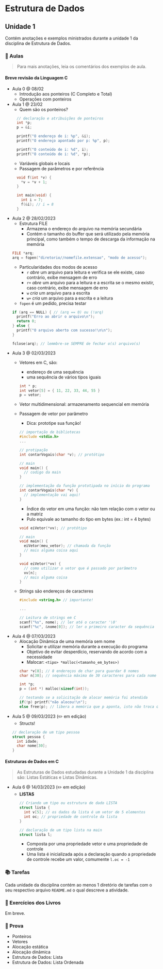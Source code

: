 # Estrutura de Dados
## Unidade 1
Contém anotações e exemplos ministrados durante a unidade 1 da disciplina de Estrutura de Dados.

### 📓 Aulas
> Para mais anotações, leia os comentários dos exemplos de aula.

#### Breve revisão da Linguagem C   
* Aula 0 @ 08/02
  * Introdução aos ponteiros (C Completo e Total)
  * Operações com ponteiros
* Aula 1 @ 23/02
  * Quem são os ponteiros?
  ```c
    // declaração e atribuições de ponteiros
    int *p;
    p = &i; 

    printf("O endereço de i: %p", &i);
    printf("O endereço apontado por p: %p", p);

    printf("O conteúdo de i: %d", i);
    printf("O conteúdo de i: %d", *p);

  ```
  * Variáveis globais e locais
  * Passagem de parâmetros e por referência
  ```c
    void f(int *v) {
      *v = *v + 1;
    }

    int main(void) {
      int i = 7;
      f(&i); // i = 8
    }
  ```
* Aula 2 @ 28/02/2023
  * Estrutura FILE
    * Armazena o endereço do arquivo na memória secundária
    * Contém o tamanho do buffer que será utilizado pela memória principal, como também o tempo de descarga da informação na memória
  ``` c
  FILE *arq;
  arq = fopen("diretorio//nomefile.extensao", "modo de acesso");
  ```
  * Particularidades dos modos de acesso
    * `r` *abre* um arquivo para leitura e verifica se ele existe, caso contrário, exibe mensagem de erro
    * `r+` *abre* um arquivo para a leitura e a escrita se o mesmo existir, caso contrário, exibe mensagem de erro
    * `w` *cria* um arquivo para a escrita
    * `w+` *cria* um arquivo para a escrita e a leitura
  * `fopen` é um pedido, precisa testar
  ```c
  if (arq == NULL) { // (arq == 0) ou (!arq) 
    printf("Erro ao abrir o arquivo\n");
    return 0;
  } else {
    printf("O arquivo aberto com sucesso!\n\n");
  }

  fclose(arq); // lemmbre-se SEMPRE de fechar o(s) arquivo(s)
  ```
* Aula 3 @ 02/03/2023
  * Vetores em C, são:
    * endereço de uma sequência
    * uma sequência de vários tipos iguais
    ```c 
    int * p;
    int vetor[5] = { 11, 22, 33, 44, 55 }
    p = vetor;
    ```
  * Vetor multidimensional: armazenamento sequencial em memória
  * Passagem de vetor por parâmetro
    * Dica: prototipe sua função!
    ```c
    // importação de bibliotecas
    #include <stdio.h>
    ...

    // protipação
    int contarVogais(char *v); // protótipo

    // main
    void main() {
      // codigo da main
    }

    // implementação da função prototipada no início do programa
    int contarVogais(char *v) {
      // implementação vai aqui!
    }
    ```
    * Índice do vetor em uma função: não tem relação com o vetor ou a matriz
    * Pulo equivale ao tamanho do tipo em bytes (ex.: int = 4 bytes)
    ```c
    void eiVetor(*vv); // protótipo

    // main
    void main() {
      eiVetor(meu_vetor); // chamada da função
      // mais alguma coisa aqui
    }

    void eiVetor(*vv) {
      // como utilizar o vetor que é passado por parâmetro
      vv[n];
      // mais alguma coisa
    }
    ```

  * Strings são endereços de caracteres
    ```c
    #include <string.h> // importante!
    
    ...

    // Leitura de strings em C
    scanf("%s", nome); // ler até o caracter '\0'
    scanf("%c", &nome[0]); // ler o primeiro caracter da sequência
    ```
* Aula 4 @ 07/03/2023
  * Alocação Dinâmica de uma memória sem nome
    * Solicitar e utilizar memória durante a execução do programa
    * Objetivo de evitar desperdício, reservando de acordo com a necessidade
    * Malocar: `<tipo> *malloc(<tamanho_em_bytes>)`
    ```c
    char *v[8]; // 8 endereços de char para guardar 8 nomes
    char n[30]; // sequência máxima de 30 caracteres para cada nome
    
    int *p;
    p = (int *) malloc(sizeof(int));

    // testando se a solicitação de alocar memória foi atendida
    if(!p) printf("não alocou!\n");
    else free(p); // libera a memória que p aponta, isto não troca o valor da variável
    ```
* Aula 5 @ 09/03/2023 (✏️ em edição)
  * Structs!
  ```c
  // declaração de um tipo pessoa
  struct pessoa {
    int idade;
    char nome[30];
  }
  ```
#### Estruturas de Dados em C
> As Estruturas de Dados estudadas durante a Unidade 1 da disciplina são: Listas Estáticas e Listas Dinâmicas.

* Aula 6 @ 14/03/2023 (✏️ em edição)
  * **LISTAS**
    ```c
    // Criando um tipo ou estrutura de dado LISTA
    struct lista {
      int v[5]; // os dados da lista é um vetor de 5 elementos
      int oc; // propriedade de controle da lista
    }

    // declaração de um tipo lista na main
    struct lista l;
    ```
    * Composta por uma propriedade vetor e uma propriedade de controle
    * Uma lista é inicializada após a declaração quando a propriedade de controle recebe um valor, comumente `l.oc = -1`

### 📚 Tarefas
Cada unidade da disciplina contém ao menos 1 diretório de tarefas com o seu respectivo arquivo `README.md` o qual descreve a atividade.

### 📖 Exercícios dos Livros
Em breve.

### 📔 Prova
* Ponteiros
* Vetores
* Alocação estática
* Alocação dinâmica
* Estrutura de Dados: Lista
* Estrutura de Dados: Lista Ordenada